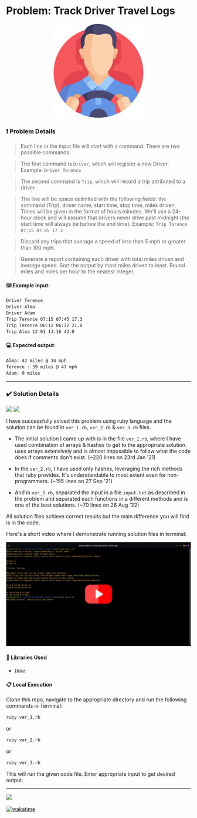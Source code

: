 # Problem: Track Driver Travel Logs

<div align="center">
  <img src="assets/project_logo.png" />
</div>

### ❗ Problem Details

> Each line in the input file will start with a command. There are two
> possible commands.

> The first command is `Driver`, which will register a new Driver.
> Example: `Driver Terence`

> The second command is `Trip`, which will record a trip attributed to a
> driver.

> The line will be space delimited with the following fields:
> the command (Trip), driver name, start time, stop time, miles driven.
> Times will be given in the format of hours:minutes. We'll use a
> 24-hour clock and will assume that drivers never drive past midnight
> (the start time will always be before the end time).
> Example: `Trip Terence 07:15 07:45 17.3`

> Discard any trips that average a speed of less than 5 mph or greater
> than 100 mph.

> Generate a report containing each driver with total miles driven and
> average speed. Sort the output by most miles driven to least. Round
> miles and miles per hour to the nearest integer.

#### ⌨️ Example input:

```bash
Driver Terence
Driver Alma
Driver Adam
Trip Terence 07:15 07:45 17.3
Trip Terence 06:12 06:32 21.8
Trip Alma 12:01 13:16 42.0
```

#### 💻 Expected output:

```bash
Alma: 42 miles @ 34 mph
Terence : 39 miles @ 47 mph
Adam: 0 miles
```

---

### ✔️ Solution Details

<img src="https://img.shields.io/badge/Ruby2-CC342D?style=for-the-badge&logo=ruby&logoColor=white" />
<img src="https://img.shields.io/badge/Ruby3-CC342D?style=for-the-badge&logo=ruby&logoColor=white" />

I have successfully solved this problem using ruby language and the solution can be found in `ver_1.rb`, `ver_2.rb` & `ver_3.rb` files.

- The initial solution I came up with is in the file `ver_1.rb`, where I have used combination of arrays & hashes to get to the appropriate solution. uses arrays extensively and is almost impossible to follow what the code does if comments don't exist. (~220 lines on 23rd Jan '21)

- In the `ver_2.rb`, I have used only hashes, leveraging the rich methods that ruby provides. It's understandable to most extent even for non-programmers. (~155 lines on 27 Sep '21)

- And in `ver_3.rb`, separated the input in a file `input.txt` as described in the problem and separated each functions in a different methods and is one of the best solutions. (~70 lines on 26 Aug '22)

All solution files achieve correct results but the main difference you will find is in the code.

Here's a short video where I demonstrate running solution files in terminal:

[![Video Thumbnail](assets/yt-thumbnail.png)](https://www.youtube.com/watch?v=QUsJcMB4z5E "Track Driver Travel Logs")

#### 💎 Libraries Used

- _time_

#### 📋 Local Execution

Clone this repo, navigate to the appropriate directory and run the following commands in Terminal:

```bash
ruby ver_1.rb
```

or

```bash
ruby ver_2.rb
```

or

```bash
ruby ver_3.rb
```

This will run the given code file. Enter appropriate input to get desired output.

---

![](https://visitor-badge-reloaded.herokuapp.com/badge?page_id=juzershakir.track_driving_history&color=000000&lcolor=000000&style=for-the-badge&logo=Github)

<a href="https://wakatime.com/badge/user/ccef187f-4308-4666-920d-d0a9a07d713a/project/11197700-002d-4cb2-896f-b964a2c28b60"><img src="https://wakatime.com/badge/user/ccef187f-4308-4666-920d-d0a9a07d713a/project/11197700-002d-4cb2-896f-b964a2c28b60.svg" alt="wakatime"></a>
